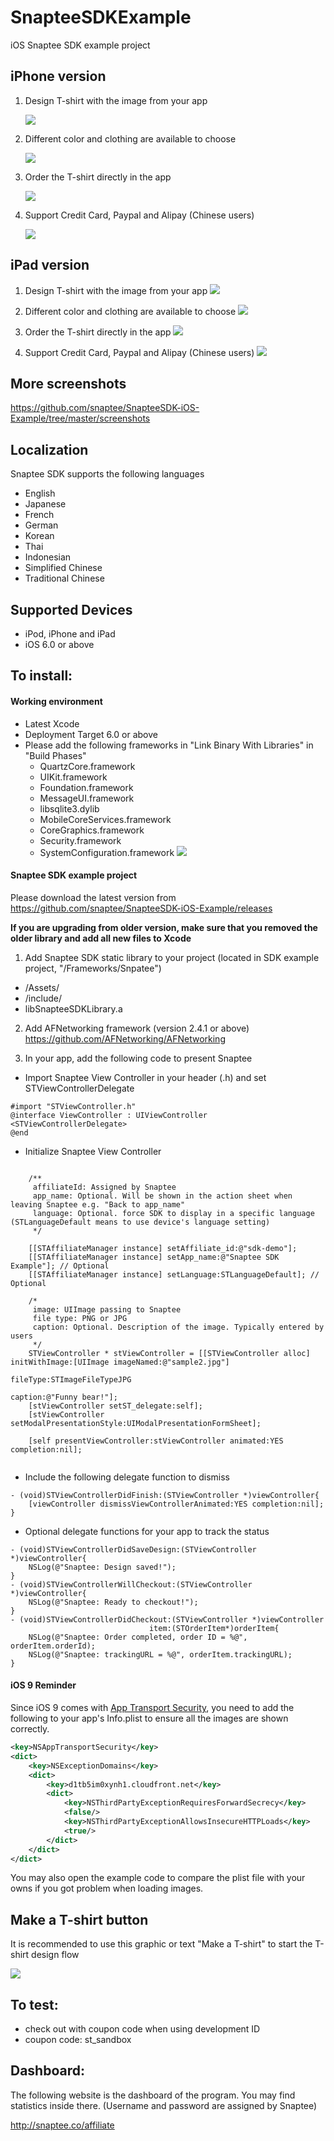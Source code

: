 # SnapteeSDKExample

iOS Snaptee SDK example project

## iPhone version

1. Design T-shirt with the image from your app
    
    ![](screenshots/iphone01.PNG)

2. Different color and clothing are available to choose
    
    ![](screenshots/iphone02.PNG)

3. Order the T-shirt directly in the app
    
    ![](screenshots/iphone03.PNG)

4. Support Credit Card, Paypal and Alipay (Chinese users)
    
    ![](screenshots/iphone06.PNG)

## iPad version

1. Design T-shirt with the image from your app
    ![](screenshots/ipad02.png)
    
2. Different color and clothing are available to choose
    ![](screenshots/ipad03.png)
    
3. Order the T-shirt directly in the app
    ![](screenshots/ipad04.png)
    
4. Support Credit Card, Paypal and Alipay (Chinese users)
    ![](screenshots/ipad05.png)


## More screenshots

https://github.com/snaptee/SnapteeSDK-iOS-Example/tree/master/screenshots

## Localization

Snaptee SDK supports the following languages
- English
- Japanese
- French
- German
- Korean
- Thai
- Indonesian
- Simplified Chinese
- Traditional Chinese

## Supported Devices
- iPod, iPhone and iPad
- iOS 6.0 or above

## To install:

#### Working environment
- Latest Xcode
- Deployment Target 6.0 or above
- Please add the following frameworks in "Link Binary With Libraries" in "Build Phases"
   - QuartzCore.framework
   - UIKit.framework
   - Foundation.framework
   - MessageUI.framework
   - libsqlite3.dylib
   - MobileCoreServices.framework
   - CoreGraphics.framework
   - Security.framework
   - SystemConfiguration.framework
![](screenshots/xcode01.png)


#### Snaptee SDK example project
Please download the latest version from https://github.com/snaptee/SnapteeSDK-iOS-Example/releases

**If you are upgrading from older version, make sure that you removed the older library and add all new files to Xcode**


1) Add Snaptee SDK static library to your project (located in SDK example project, "/Frameworks/Snpatee")
- /Assets/
- /include/
- libSnapteeSDKLibrary.a

2) Add AFNetworking framework (version 2.4.1 or above)
https://github.com/AFNetworking/AFNetworking

3) In your app, add the following code to present Snaptee

- Import Snaptee View Controller in your header (.h) and set STViewControllerDelegate
```objc
#import "STViewController.h"
@interface ViewController : UIViewController <STViewControllerDelegate>
@end
```
    
- Initialize Snaptee View Controller

```objc

    /**
     affiliateId: Assigned by Snaptee
     app_name: Optional. Will be shown in the action sheet when leaving Snaptee e.g. "Back to app_name"
     language: Optional. force SDK to display in a specific language (STLanguageDefault means to use device's language setting)
     */
    
    [[STAffiliateManager instance] setAffiliate_id:@"sdk-demo"];
    [[STAffiliateManager instance] setApp_name:@"Snaptee SDK Example"]; // Optional
    [[STAffiliateManager instance] setLanguage:STLanguageDefault]; // Optional
    
    /*
     image: UIImage passing to Snaptee
     file type: PNG or JPG
     caption: Optional. Description of the image. Typically entered by users
     */
    STViewController * stViewController = [[STViewController alloc] initWithImage:[UIImage imageNamed:@"sample2.jpg"]
                                                                         fileType:STImageFileTypeJPG
                                                                          caption:@"Funny bear!"];
    [stViewController setST_delegate:self];
    [stViewController setModalPresentationStyle:UIModalPresentationFormSheet];
    
    [self presentViewController:stViewController animated:YES completion:nil];
    
```
- Include the following delegate function to dismiss

```objc
- (void)STViewControllerDidFinish:(STViewController *)viewController{
    [viewController dismissViewControllerAnimated:YES completion:nil];
}
```

- Optional delegate functions for your app to track the status
```objc
- (void)STViewControllerDidSaveDesign:(STViewController *)viewController{
    NSLog(@"Snaptee: Design saved!");
}
- (void)STViewControllerWillCheckout:(STViewController *)viewController{
    NSLog(@"Snaptee: Ready to checkout!");
}
- (void)STViewControllerDidCheckout:(STViewController *)viewController
                               item:(STOrderItem*)orderItem{
    NSLog(@"Snaptee: Order completed, order ID = %@", orderItem.orderId);
    NSLog(@"Snaptee: trackingURL = %@", orderItem.trackingURL);
}

```

#### iOS 9 Reminder

Since iOS 9 comes with [App Transport Security](https://developer.apple.com/library/prerelease/ios/technotes/App-Transport-Security-Technote/), you need to add the following to your app's Info.plist to ensure all the images are shown correctly.

```xml
<key>NSAppTransportSecurity</key>
<dict>
	<key>NSExceptionDomains</key>
	<dict>
		<key>d1tb5im0xynh1.cloudfront.net</key>
		<dict>
			<key>NSThirdPartyExceptionRequiresForwardSecrecy</key>
			<false/>
			<key>NSThirdPartyExceptionAllowsInsecureHTTPLoads</key>
			<true/>
		</dict>
	</dict>
</dict>
```

You may also open the example code to compare the plist file with your owns if you got problem when loading images.

## Make a T-shirt button

It is recommended to use this graphic or text "Make a T-shirt" to start the T-shirt design flow

![](materials/Create-Tshirt@2x.png)   

## To test:

- check out with coupon code when using development ID
- coupon code: st_sandbox
 
## Dashboard:

The following website is the dashboard of the program. You may find statistics inside there.
(Username and password are assigned by Snaptee)

http://snaptee.co/affiliate






